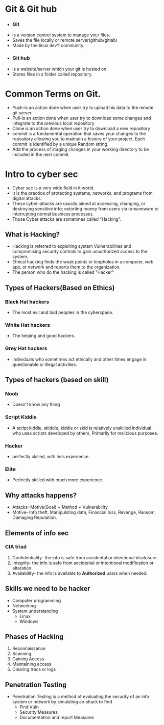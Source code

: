 # Git & Git hub
- ### Git
- is a version control system to manage your files.
- Saves the file locally or remote server(github/gitlab)
- Made by the linux dev't community.
- ### Git hub
- is a website/server which your git is hosted on.
- Stores files in a folder called repository.
# Common Terms on Git.
- Push-is an action done when user try to upload his data to the remote git server.
- Pull-is an action done when user try to download some changes and integrate to the previous local repository
- Clone is an action done when user try to download a new repository
- commit is a fundamental operation that saves your changes to the repository allowing you to maintain a history of your project. Each commit is identified by a unique Random string.
- Add the process of staging changes in your working directory to be included in the next commit.
<!--This was about git not the main class -->
# Intro to cyber sec
- Cyber sec is a very wide field in it world.
- It is the practice of protecting systems, networks, and programs from digital attacks.
- These cyber-attacks are usually aimed at accessing, changing, or destroying sensitive info; extorting money from users via ransomware or interrupting normal business processes.
- Those Cyber attacks are sometimes called "Hacking".
## What is Hacking?
- Hacking is referred to exploiting system Vulnerabilities and compromising security controls to gain unauthorized access to the system.
- Ethical hacking finds the weak points or loopholes in a computer, web app, or network and reports them to the organization.
- The person who do the hacking is called "Hacker"
## Types of Hackers(Based on Ethics)
### Black Hat hackers
- The most evil and bad peoples in the cyberspace.
### White Hat hackers
- The helping and good hackers.
### Grey Hat hackers
- Individuals who sometimes act ethically and other times engage in questionable or illegal activities.
## Types of hackers (based on skill)
### Noob
- Doesn't know any thing
### Script Kiddie
- A script kiddie, skiddie, kiddie or skid is relatively unskilled individual who uses scripts developed by others, Primarily for malicious purposes.
### Hacker
- perfectly skilled, with less experience.
### Elite
- Perfectly skilled with much more experience.

## Why attacks happens?
- Attacks=Motive(Goal) + Method + Vulnerability
- Motive- Info theft, Manipulating data, Financial loss, Revenge, Ransom, Damaging Reputation.
## Elements of info sec
### CIA triad
1. Confidentiality- the info is safe from accidental or intentional disclosure.
2. Integrity- the info is safe from accidental or intentional modification or alteration.
3. Availability- the info is available to **Authorized** users when needed.
## Skills we need to be hacker
- Computer programming
- Networking
- System understanding
	- Linux
	- Windows
## **Phases of Hacking**
1. Reconnaissance
2. Scanning
3. Gaining Access
4. Maintaining access
5. Clearing tracs or logs
## Penetration Testing
- Penetration Testing is a method of evaluating the security of an info system or network by simulating an attack to find
	- Find Vuln
	- Security Measures
	- Documentation and report Measures
